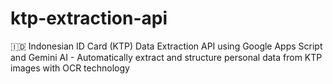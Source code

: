 # ktp-extraction-api
🇮🇩 Indonesian ID Card (KTP) Data Extraction API using Google Apps Script and Gemini AI - Automatically extract and structure personal data from KTP images with OCR technology
